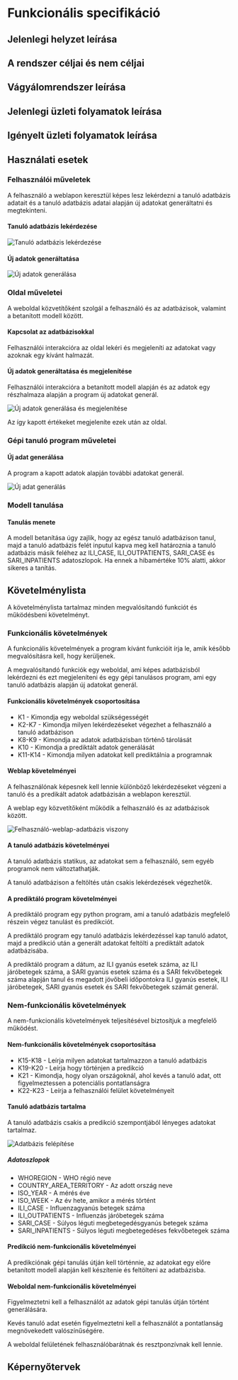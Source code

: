 # Funkcionális specifikáció

## Jelenlegi helyzet leírása

## A rendszer céljai és nem céljai

## Vágyálomrendszer leírása

## Jelenlegi üzleti folyamatok leírása

## Igényelt üzleti folyamatok leírása

## Használati esetek

### Felhasználói műveletek

A felhasználó a weblapon keresztül képes lesz lekérdezni a tanuló adatbázis adatait és a tanuló adatbázis adatai alapján új adatokat generáltatni és megtekinteni.

#### Tanuló adatbázis lekérdezése

![Tanuló adatbázis lekérdezése](img/tanulo_adat_megjelenites.png)

#### Új adatok generáltatása

![Új adatok generálása](img/generalt_adat_megjelenites.png)

### Oldal műveletei

A weboldal közvetítőként szolgál a felhasználó és az adatbázisok, valamint a betanított modell között.

#### Kapcsolat az adatbázisokkal

Felhasználói interakcióra az oldal lekéri és megjeleníti az adatokat vagy azoknak egy kívánt halmazát.

#### Új adatok generáltatása és megjelenítése

Felhasználói interakcióra a betanított modell alapján és az adatok egy részhalmaza alapján a program új adatokat generál.

![Új adatok generálása és megjelenítése](img/generalt_adat_megjelenites.png)

Az így kapott értékeket megjeleníte ezek után az oldal.

### Gépi tanuló program műveletei

#### Új adat generálása

A program a kapott adatok alapján további adatokat generál.

![Új adat generálás](img/uj_adat_generalas.png)

### Modell tanulása

#### Tanulás menete

A modell betanítása úgy zajlik, hogy az egész tanuló adatbázison tanul, majd a tanuló adatbázis felét inputul kapva meg kell határoznia a tanuló adatbázis másik feléhez az ILI_CASE, ILI_OUTPATIENTS, SARI_CASE és SARI_INPATIENTS adatoszlopok. Ha ennek a hibamértéke 10% alatti, akkor sikeres a tanítás.

## Követelménylista

A követelménylista tartalmaz minden megvalósítandó funkciót és működésbeni követelményt.

### Funkcionális követelmények

A funkcionális követelmények a program kívánt funkcióit írja le, amik később megvalósításra kell, hogy kerüljenek.

A megvalósítandó funkciók egy weboldal, ami képes adatbázisból lekérdezni és ezt megjeleníteni és egy gépi tanulásos program, ami egy tanuló adatbázis alapján új adatokat generál.

#### Funkcionális követelmények csoportosítása

- K1 - Kimondja egy weboldal szükségességét
- K2-K7 - Kimondja milyen lekérdezéseket végezhet a felhasználó a tanuló adatbázison
- K8-K9 - Kimondja az adatok adatbázisban történő tárolását
- K10 - Kimondja a prediktált adatok generálását
- K11-K14 - Kimondja milyen adatokat kell prediktálnia a programnak

#### Weblap követelményei

A felhasználónak képesnek kell lennie különböző lekérdezéseket végzeni a tanuló és a predikált adatok adatbázisán a weblapon keresztül.

A weblap egy közvetítőként működik a felhasználó és az adatbázisok között.

![Felhasználó-weblap-adatbázis viszony](img/fh-wl-ab.png)

#### A tanuló adatbázis követelményei

A tanuló adatbázis statikus, az adatokat sem a felhasználó, sem egyéb programok nem változtathatják.

A tanuló adatbázison a feltöltés után csakis lekérdezések végezhetők.

#### A prediktáló program követelményei

A prediktáló program egy python program, ami a tanuló adatbázis megfelelő részein végez tanulást és predikciót.

A prediktáló program egy tanuló adatbázis lekérdezéssel kap tanuló adatot, majd a predikció után a generált adatokat feltölti a prediktált adatok adatbázisába.

A prediktáló program a dátum, az ILI gyanús esetek száma, az ILI járóbetegek száma, a SARI gyanús esetek száma és a SARI fekvőbetegek száma alapján tanul és megadott jövőbeli időpontokra ILI gyanús esetek, ILI járóbetegek, SARI gyanús esetek és SARI fekvőbetegek számát generál.

### Nem-funkcionális követelmények

A nem-funkcionális követelmények teljesítésével biztosítjuk a megfelelő működést.

#### Nem-funkcionális követelmények csoportosítása

- K15-K18 - Leírja milyen adatokat tartalmazzon a tanuló adatbázis
- K19-K20 - Leírja hogy történjen a predikció
- K21 - Kimondja, hogy olyan országoknál, ahol kevés a tanuló adat, ott figyelmeztessen a potenciális pontatlanságra
- K22-K23 - Leírja a felhasználói felület követelményeit

#### Tanuló adatbázis tartalma

A tanuló adatbázis csakis a predikció szempontjából lényeges adatokat tartalmaz.

![Adatbázis felépítése](img/adatbazis.png)

##### Adatoszlopok

- WHOREGION - WHO régió neve
- COUNTRY_AREA_TERRITORY - Az adott ország neve
- ISO_YEAR - A mérés éve
- ISO_WEEK - Az év hete, amikor a mérés történt
- ILI_CASE - Influenzagyanús betegek száma
- ILI_OUTPATIENTS - Influenzás járóbetegek száma
- SARI_CASE - Súlyos léguti megbetegedésgyanús betegek száma
- SARI_INPATIENTS - Súlyos léguti megbetegedéses fekvőbetegek száma

#### Predikció nem-funkcionális követelményei

A predikciónak gépi tanulás útján kell történnie, az adatokat egy előre betanított modell alapján kell készítenie és feltölteni az adatbázisba.

#### Weboldal nem-funkcionális követelményei

Figyelmeztetni kell a felhasználót az adatok gépi tanulás útján történt generálására.

Kevés tanuló adat esetén figyelmeztetni kell a felhasználót a pontatlanság megnövekedett valószínűségére.

A weboldal felületének felhasználóbarátnak és resztponzívnak kell lennie.

## Képernyőtervek

